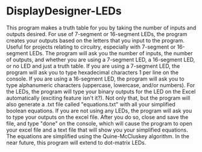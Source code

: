 # DisplayDesigner-LEDs

This program makes a truth table for you by taking the number of inputs and outputs desired. For use of 7-segment or 16-segment LEDs, the program creates your outputs based on the letters that you input to the program.
Useful for projects relating to circuitry, especially with 7-segment or 16-segment LEDs.
The program will ask you the number of inputs, the number of outputs, and whether you are using a 7-segment LED, a 16-segment LED, or no LED and just a truth table. If you are using a 7-segment LED, the program will ask you to type hexadecimal characters 1 per line on the console. If you are using a 16-segment LED, the program will ask you to type alphanumeric characters (uppercase, lowercase, and/or numbers). For the LEDs, the program will type your binary outputs for the LED on the Excel automatically (exciting feature isn't it?). Not only that, but the program will also generate a .txt file called "equations.txt" with all your simplified boolean equations. If you are not using any LEDs, the program will ask you to type your outputs on the excel file. After you do so, close and save the file, and type "done" on the console, which will cause the program to open your excel file and a text file that will show you your simplified equations. The equations are simplified using the Quine-McCluskey algorithm.
In the near future, this program will extend to dot-matrix LEDs.
